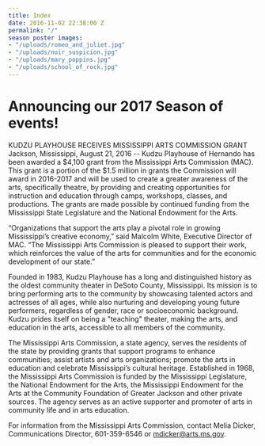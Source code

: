 ```yaml
---
title: Index
date: 2016-11-02 22:38:00 Z
permalink: "/"
season poster images:
- "/uploads/romeo_and_juliet.jpg"
- "/uploads/noir_suspicion.jpg"
- "/uploads/mary_poppins.jpg"
- "/uploads/school_of_rock.jpg"
---
```


# Announcing our 2017 Season of events!

KUDZU PLAYHOUSE RECEIVES MISSISSIPPI ARTS COMMISSION GRANT
Jackson, Mississippi, August 21, 2016 -- Kudzu Playhouse of Hernando has been awarded a $4,100 grant from the Mississippi Arts Commission (MAC). This grant is a portion of the $1.5 million in grants the Commission will award in 2016-2017 and will be used to create a greater awareness of the arts, specifically theatre, by providing and creating opportunities for instruction and education through camps, workshops, classes, and productions.  The grants are made possible by continued funding from the Mississippi State Legislature and the National Endowment for the Arts.

“Organizations that support the arts play a pivotal role in growing Mississippi’s creative economy,” said Malcolm White, Executive Director of MAC. “The Mississippi Arts Commission is pleased to support their work, which reinforces the value of the arts for communities and for the economic development of our state.”

Founded in 1983, Kudzu Playhouse has a long and distinguished history as the oldest community theater in DeSoto County, Mississippi.  Its mission is to bring performing arts to the community by showcasing talented actors and actresses of all ages, while also nurturing and developing young future performers, regardless of gender, race or socioeconomic background. Kudzu prides itself on being a "teaching" theater, making the arts, and education in the arts, accessible to all members of the community.

The Mississippi Arts Commission, a state agency, serves the residents of the state by providing grants that support programs to enhance communities; assist artists and arts organizations; promote the arts in education and celebrate Mississippi’s cultural heritage. Established in 1968, the Mississippi Arts Commission is funded by the Mississippi Legislature, the National Endowment for the Arts, the Mississippi Endowment for the Arts at the Community Foundation of Greater Jackson and other private sources. The agency serves as an active supporter and promoter of arts in community life and in arts education.

For information from the Mississippi Arts Commission, contact Melia Dicker, Communications Director, 601-359-6546 or mdicker@arts.ms.gov.
